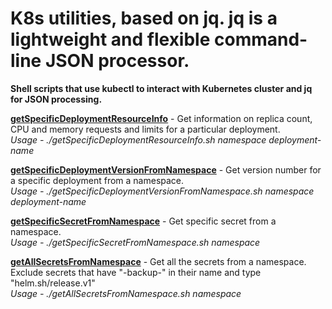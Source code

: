 # K8s utilities, based on jq. jq is a lightweight and flexible command-line JSON processor. 

<b>Shell scripts that use kubectl to interact with Kubernetes cluster and jq for JSON processing. </b> <br/>

<b><u>getSpecificDeploymentResourceInfo</u></b> - Get information on replica count, CPU and memory requests and limits for a particular deployment. <br/>
<i>Usage - ./getSpecificDeploymentResourceInfo.sh namespace deployment-name </i>

<b><u>getSpecificDeploymentVersionFromNamespace</u></b> - Get version number for a specific deployment from a namespace.<br/>
<i>Usage - ./getSpecificDeploymentVersionFromNamespace.sh namespace deployment-name</i> <br/>

<b><u>getSpecificSecretFromNamespace</u></b> - Get specific secret from a namespace. <br/>
<i>Usage - ./getSpecificSecretFromNamespace.sh namespace </i> <br/>

<b><u>getAllSecretsFromNamespace</u></b> - Get all the secrets from a namespace. Exclude secrets that have "-backup-" in their name and type "helm.sh/release.v1"<br/>
<i>Usage - ./getAllSecretsFromNamespace.sh namespace </i> <br/>
